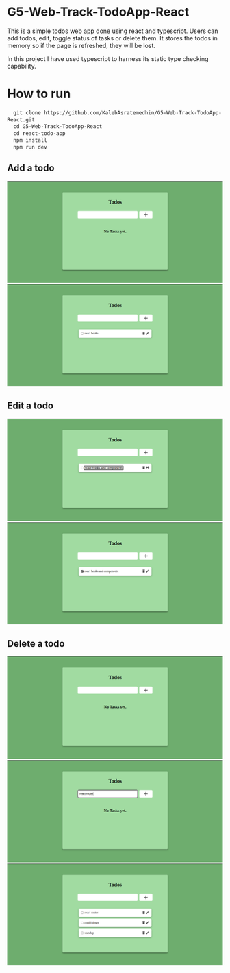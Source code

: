 # G5-Web-Track-TodoApp-React

This is a simple todos web app done using react and typescript. Users can add todos, edit, toggle status of tasks or delete them. It stores the todos in memory so if the page is refreshed, they will be lost.

In this project I have used typescript to harness its static type checking capability. 

# How to run 
```
  git clone https://github.com/KalebAsratemedhin/G5-Web-Track-TodoApp-React.git
  cd G5-Web-Track-TodoApp-React
  cd react-todo-app
  npm install
  npm run dev
```

## Add a todo
![alt text](<images/Screenshot from 2024-08-07 23-07-21.png>)
![alt text](<images/Screenshot from 2024-08-07 23-07-36.png>)

## Edit a todo
![alt text](<images/Screenshot from 2024-08-07 23-07-57.png>)
![alt text](<images/Screenshot from 2024-08-07 23-08-06.png>)

## Delete a todo
![alt text](<images/Screenshot from 2024-08-07 23-08-19.png>)
![alt text](<images/Screenshot from 2024-08-07 23-08-42.png>)
![alt text](<images/Screenshot from 2024-08-07 23-09-23.png>)